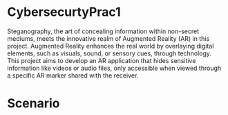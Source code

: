 # CybersecurtyPrac1
Steganography, the art of concealing information within non-secret mediums, meets the innovative realm of Augmented Reality (AR) in this project. Augmented Reality enhances the real world by overlaying digital elements, such as visuals, sound, or sensory cues, through technology. This project aims to develop an AR application that hides sensitive information like videos or audio files, only accessible when viewed through a specific AR marker shared with the receiver.

# Scenario



